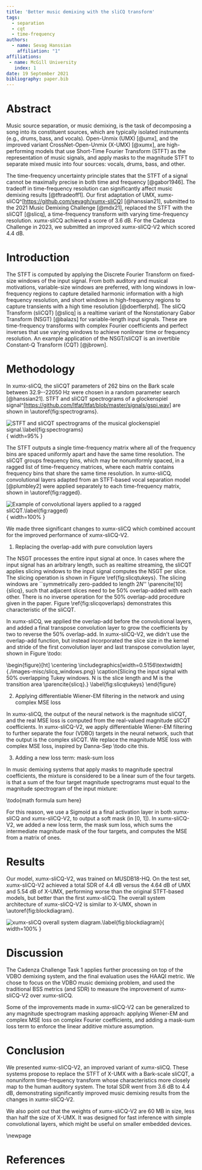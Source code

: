 ```yaml
---
title: 'Better music demixing with the sliCQ transform'
tags:
  - separation
  - cqt
  - time-frequency
authors:
  - name: Sevag Hanssian
    affiliation: "1"
affiliations:
 - name: McGill University
   index: 1
date: 19 September 2021
bibliography: paper.bib
---
```

<!--
Your report should include:
    abstract
    introduction
    sections on experimental setup/methodology including system information and model/network architecture
    evaluation/results
    discussion
    conclusion
    references.
Please provide an estimation of the computational resources needed. You must describe any external data and pre-existing tools, software and models used.
-->

# Abstract

Music source separation, or music demixing, is the task of decomposing a song into its constituent sources, which are typically isolated instruments (e.g., drums, bass, and vocals). Open-Unmix (UMX) [@umx], and the improved variant CrossNet-Open-Unmix (X-UMX) [@xumx], are high-performing models that use Short-Time Fourier Transform (STFT) as the representation of music signals, and apply masks to the magnitude STFT to separate mixed music into four sources: vocals, drums, bass, and other.

The time-frequency uncertainty principle states that the STFT of a signal cannot be maximally precise in both time and frequency [@gabor1946]. The tradeoff in time-frequency resolution can significantly affect music demixing results [@tftradeoff1]. Our first adaptation of UMX, xumx-sliCQ^[<https://github.com/sevagh/xumx-sliCQ>] [@hanssian21], submitted to the 2021 Music Demixing Challenge [@mdx21], replaced the STFT with the sliCQT [@slicq], a time-frequency transform with varying time-frequency resolution. xumx-sliCQ achieved a score of 3.6 dB. For the Cadenza Challenge in 2023, we submitted an improved xumx-sliCQ-V2 which scored 4.4 dB.

# Introduction

The STFT is computed by applying the Discrete Fourier Transform on fixed-size windows of the input signal. From both auditory and musical motivations, variable-size windows are preferred, with long windows in low-frequency regions to capture detailed harmonic information with a high frequency resolution, and short windows in high-frequency regions to capture transients with a high time resolution [@doerflerphd]. The sliCQ Transform (sliCQT) [@slicq] is a realtime variant of the Nonstationary Gabor Transform (NSGT) [@balazs] for variable-length input signals. These are time-frequency transforms with complex Fourier coefficients and perfect inverses that use varying windows to achieve nonlinear time or frequency resolution. An example application of the NSGT/sliCQT is an invertible Constant-Q Transform (CQT) [@jbrown].

# Methodology

In xumx-sliCQ, the sliCQT parameters of 262 bins on the Bark scale between 32.9--22050 Hz were chosen in a random parameter search [@hanssian21]. STFT and sliCQT spectrograms of a glockenspiel signal^[<https://github.com/ltfat/ltfat/blob/master/signals/gspi.wav>] are shown in \autoref{fig:spectrograms}.

![STFT and sliCQT spectrograms of the musical glockenspiel signal.\label{fig:spectrograms}](https://raw.githubusercontent.com/sevagh/mdx-submissions21/HANSSIAN/static-assets/spectrograms_comparison.png){ width=95% }

The STFT outputs a single time-frequency matrix where all of the frequency bins are spaced uniformly apart and have the same time resolution. The sliCQT groups frequency bins, which may be nonuniformly spaced, in a ragged list of time-frequency matrices, where each matrix contains frequency bins that share the same time resolution. In xumx-sliCQ, convolutional layers adapted from an STFT-based vocal separation model [@plumbley2] were applied separately to each time-frequency matrix, shown in \autoref{fig:ragged}.

![Example of convolutional layers applied to a ragged sliCQT.\label{fig:ragged}](https://raw.githubusercontent.com/sevagh/mdx-submissions21/HANSSIAN/static-assets/xumx_slicq_pertarget.png){ width=100% }

We made three significant changes to xumx-sliCQ which combined account for the improved performance of xumx-sliCQ-V2.

1. Replacing the overlap-add with pure convolution layers

The NSGT processes the entire input signal at once. In cases where the input signal has an arbitrary length, such as realtime streaming, the sliCQT applies slicing windows to the input signal computes the NSGT per slice. The slicing operation is shown in Figure \ref{fig:slicqtukeys}. The slicing windows are ``symmetrically zero-padded to length $2N$'' \parencite[10]{slicq}, such that adjacent slices need to be 50\% overlap-added with each other. There is no inverse operation for the 50\% overlap-add procedure given in the paper. Figure \ref{fig:slicqoverlaps} demonstrates this characteristic of the sliCQT.

In xumx-sliCQ, we applied the overlap-add before the convolutional layers, and added a final transpose convolution layer to grow the coefficients by two to reverse the 50\% overlap-add. In xumx-sliCQ-V2, we didn't use the overlap-add function, but instead incorporated the slice size in the kernel and stride of the first convolution layer and last transpose convolution layer, shown in Figure \todo:

\begin{figure}[ht]
	\centering
	\includegraphics[width=0.5156\textwidth]{./images-misc/slicq_windows.png}
	\caption{Slicing the input signal with 50\% overlapping Tukey windows. N is the slice length and M is the transition area \parencite{slicq}.}
	\label{fig:slicqtukeys}
\end{figure}

2. Applying differentiable Wiener-EM filtering in the network and using complex MSE loss

In xumx-sliCQ, the output of the neural network is the magnitude sliCQT, and the real MSE loss is computed from the real-valued magnitude sliCQT coefficients. In xumx-sliCQ-V2, we apply differentiable Wiener-EM filtering to further separate the four (VDBO) targets in the neural network, such that the output is the complex sliCQT. We replace the magnitude MSE loss with complex MSE loss, inspired by Danna-Sep \todo cite this.

3. Adding a new loss term: mask-sum loss

In music demixing systems that apply masks to magnitude spectral coefficients, the mixture is considered to be a linear sum of the four targets. is that a sum of the four target magnitude spectrograms must equal to the magnitude spectrogram of the input mixture:

\todo{math formula sum here}

For this reason, we use a Sigmoid as a final activation layer in both xumx-sliCQ and xumx-sliCQ-V2, to output a soft mask (in [0, 1]). In xumx-sliCQ-V2, we added a new loss term, the mask sum loss, which sums the intermediate magnitude mask of the four targets, and computes the MSE from a matrix of ones.

# Results

Our model, xumx-sliCQ-V2, was trained on MUSDB18-HQ. On the test set, xumx-sliCQ-V2 achieved a total SDR of 4.4 dB versus the 4.64 dB of UMX and 5.54 dB of X-UMX, performing worse than the original STFT-based models, but better than the first xumx-sliCQ. The overall system architecture of xumx-sliCQ-V2 is similar to X-UMX, shown in \autoref{fig:blockdiagram}.

![xumx-sliCQ overall system diagram.\label{fig:blockdiagram}](https://raw.githubusercontent.com/sevagh/mdx-submissions21/HANSSIAN/static-assets/xumx_overall_arch.png){ width=100% }

# Discussion

The Cadenza Challenge Task 1 applies further processing on top of the VDBO demixing system, and the final evaluation uses the HAAQI metric. We chose to focus on the VDBO music demixing problem, and used the traditional BSS metrics (and SDR) to measure the improvement of xumx-sliCQ-V2 over xumx-sliCQ.

Some of the improvements made in xumx-sliCQ-V2 can be generalized to any magnitude spectrogram masking approach: applying Wiener-EM and complex MSE loss on complex Fourier coefficients, and adding a mask-sum loss term to enforce the linear additive mixture assumption.

# Conclusion

We presented xumx-sliCQ-V2, an improved variant of xumx-sliCQ. These systems propose to replace the STFT of X-UMX with a Bark-scale sliCQT, a nonuniform time-frequency transform whose characteristics more closely map to the human auditory system. The total SDR went from 3.6 dB to 4.4 dB, demonstrating significantly improved music demixing results from the changes in xumx-sliCQ-V2.

We also point out that the weights of xumx-sliCQ-V2 are 60 MB in size, less than half the size of X-UMX. It was designed for fast inference with simple convolutional layers, which might be useful on smaller embedded devices.

\newpage

# References

